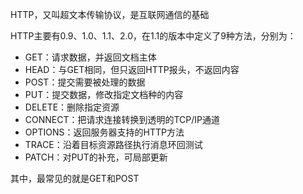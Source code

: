 HTTP，又叫超文本传输协议，是互联网通信的基础

HTTP主要有0.9、1.0、1.1、2.0，在1.1的版本中定义了9种方法，分别为：

- GET：请求数据，并返回文档主体
- HEAD：与GET相同，但只返回HTTP报头，不返回内容
- POST：提交需要被处理的数据
- PUT：提交数据，修改指定文档种的内容
- DELETE：删除指定资源
- CONNECT：把请求连接转换到透明的TCP/IP通道
- OPTIONS：返回服务器支持的HTTP方法
- TRACE：沿着目标资源路径执行消息环回测试
- PATCH：对PUT的补充，可局部更新

其中，最常见的就是GET和POST


